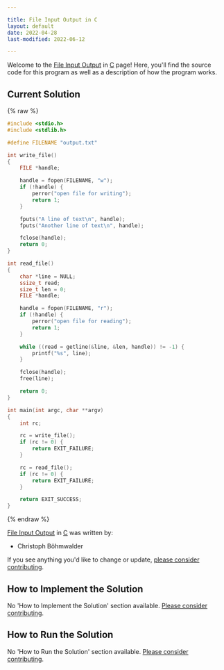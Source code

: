 ```yaml
---

title: File Input Output in C
layout: default
date: 2022-04-28
last-modified: 2022-06-12

---
```


Welcome to the [File Input Output](https://sampleprograms.io/projects/file-input-output) in [C](https://sampleprograms.io/languages/c) page! Here, you'll find the source code for this program as well as a description of how the program works.

## Current Solution

{% raw %}

```c
#include <stdio.h>
#include <stdlib.h>

#define FILENAME "output.txt"

int write_file()
{
    FILE *handle;

    handle = fopen(FILENAME, "w");
    if (!handle) {
        perror("open file for writing");
        return 1;
    }

    fputs("A line of text\n", handle);
    fputs("Another line of text\n", handle);

    fclose(handle);
    return 0;
}

int read_file()
{
    char *line = NULL;
    ssize_t read;
    size_t len = 0;
    FILE *handle;

    handle = fopen(FILENAME, "r");
    if (!handle) {
        perror("open file for reading");
        return 1;
    }

    while ((read = getline(&line, &len, handle)) != -1) {
        printf("%s", line);
    }

    fclose(handle);
    free(line);

    return 0;
}

int main(int argc, char **argv)
{
    int rc;

    rc = write_file();
    if (rc != 0) {
        return EXIT_FAILURE;
    }

    rc = read_file();
    if (rc != 0) {
        return EXIT_FAILURE;
    }

    return EXIT_SUCCESS;
}
```

{% endraw %}

[File Input Output](https://sampleprograms.io/projects/file-input-output) in [C](https://sampleprograms.io/languages/c) was written by:

- Christoph Böhmwalder

If you see anything you'd like to change or update, [please consider contributing](https://github.com/TheRenegadeCoder/sample-programs).

## How to Implement the Solution

No 'How to Implement the Solution' section available. [Please consider contributing](https://github.com/TheRenegadeCoder/sample-programs-website).

## How to Run the Solution

No 'How to Run the Solution' section available. [Please consider contributing](https://github.com/TheRenegadeCoder/sample-programs-website).